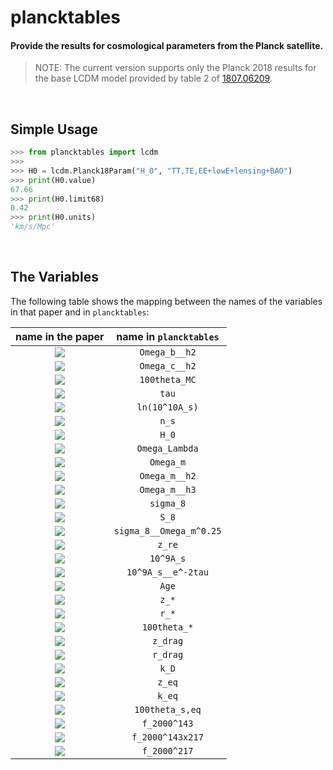# plancktables

#### Provide the results for cosmological parameters from the Planck satellite.

> NOTE: The current version supports only the Planck 2018 results for the base LCDM model provided by table 2 of [1807.06209](https://arxiv.org/abs/1807.06209).


<br>

## Simple Usage

```python
>>> from plancktables import lcdm
>>>
>>> H0 = lcdm.Planck18Param("H_0", "TT,TE,EE+lowE+lensing+BAO")
>>> print(H0.value)
67.66
>>> print(H0.limit68)
0.42
>>> print(H0.units)
'km/s/Mpc'
```


<br>

## The Variables

The following table shows the mapping between the names of the variables in that paper and in `plancktables`:

| name in the paper                                                                 | name in `plancktables`  |
|:---------------------------------------------------------------------------------:|:-----------------------:|
| <img src="https://latex.codecogs.com/gif.latex?\Omega_\text{b}h^2" />             | `Omega_b__h2`           |
| <img src="https://latex.codecogs.com/gif.latex?\Omega_\text{c}h^2" />             | `Omega_c__h2`           |
| <img src="https://latex.codecogs.com/gif.latex?100\theta_\text{MC}" />            | `100theta_MC`           |
| <img src="https://latex.codecogs.com/gif.latex?\tau" />                           | `tau`                   |
| <img src="https://latex.codecogs.com/gif.latex?\ln{(10^{10}A_\text{s})}" />       | `ln(10^10A_s)`          |
| <img src="https://latex.codecogs.com/gif.latex?n_\text{s}" />                     | `n_s`                   |
| <img src="https://latex.codecogs.com/gif.latex?H_0" />                            | `H_0`                   |
| <img src="https://latex.codecogs.com/gif.latex?\Omega_\Lambda" />                 | `Omega_Lambda`          |
| <img src="https://latex.codecogs.com/gif.latex?\Omega_\text{m}" />                | `Omega_m`               |
| <img src="https://latex.codecogs.com/gif.latex?\Omega_\text{m}h^2" />             | `Omega_m__h2`           |
| <img src="https://latex.codecogs.com/gif.latex?\Omega_\text{m}h^3" />             | `Omega_m__h3`           |
| <img src="https://latex.codecogs.com/gif.latex?\sigma_8" />                       | `sigma_8`               |
| <img src="https://latex.codecogs.com/gif.latex?S_8" />                            | `S_8`                   |
| <img src="https://latex.codecogs.com/gif.latex?\sigma_8\Omega_\text{m}^{0.25}" /> | `sigma_8__Omega_m^0.25` |
| <img src="https://latex.codecogs.com/gif.latex?z_\text{re}" />                    | `z_re`                  |
| <img src="https://latex.codecogs.com/gif.latex?10^9A_\text{s}" />                 | `10^9A_s`               |
| <img src="https://latex.codecogs.com/gif.latex?10^9A_\text{s}e^{-2\tau}" />       | `10^9A_s__e^-2tau`      |
| <img src="https://latex.codecogs.com/gif.latex?\text{Age}" />                     | `Age`                   |
| <img src="https://latex.codecogs.com/gif.latex?z_*" />                            | `z_*`                   |
| <img src="https://latex.codecogs.com/gif.latex?r_*" />                            | `r_*`                   |
| <img src="https://latex.codecogs.com/gif.latex?100\theta_*" />                    | `100theta_*`            |
| <img src="https://latex.codecogs.com/gif.latex?z_\text{drag}" />                  | `z_drag`                |
| <img src="https://latex.codecogs.com/gif.latex?r_\text{drag}" />                  | `r_drag`                |
| <img src="https://latex.codecogs.com/gif.latex?k_\text{D}" />                     | `k_D`                   |
| <img src="https://latex.codecogs.com/gif.latex?z_\text{eq}" />                    | `z_eq`                  |
| <img src="https://latex.codecogs.com/gif.latex?k_\text{eq}" />                    | `k_eq`                  |
| <img src="https://latex.codecogs.com/gif.latex?100\theta_\text{s,eq}" />          | `100theta_s,eq`         |
| <img src="https://latex.codecogs.com/gif.latex?f_{2000}^{143}" />                 | `f_2000^143`            |
| <img src="https://latex.codecogs.com/gif.latex?f_{2000}^{143\times217}" />        | `f_2000^143x217`        |
| <img src="https://latex.codecogs.com/gif.latex?f_{2000}^{217}" />                 | `f_2000^217`            |
